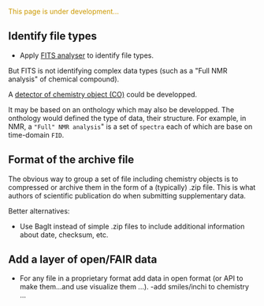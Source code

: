 
<p style="color:#CC9900">This page is under development...</p>

## Identify file types
- Apply [FITS analyser](https://projects.iq.harvard.edu/fits) to identify file types.

But FITS is not identifying complex data types (such as a "Full NMR analysis" of chemical compound). 

A [detector of chemistry object (CO)](chemisty_object_detector.md) could be developped.

It may be based on an onthology which may also be developped. The onthology would defined the type of data, their structure. For example, in NMR, a `"Full" NMR analysis`" is a set of `spectra` each of which are base on time-domain `FID`.

## Format of the archive file
The obvious way to group a set of file including chemistry objects is to compressed or archive them in the form of a (typically) .zip file. This is what authors of scientific publication do when submitting supplementary data.

Better alternatives:
- Use BagIt instead of simple .zip files to include additional information about date, checksum, etc.


## Add a layer of open/FAIR data 
- For any file in a proprietary format add data in open format (or API to make them...and use visualize them ...).
-add smiles/inchi to chemistry ...
